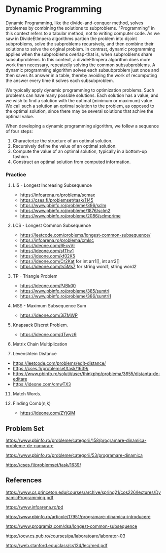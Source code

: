 # Dynamic Programming

Dynamic Programming, like the divide-and-conquer method, solves problemes by combining the solutions to subproblems. "Programming"
in this context refers to a tabular method, not to writing computer code. As we saw in DivideEtImpera algorithms partion the problem
into dijoint subproblems, solve the subproblems recursively, and then combine their solutions to solve the original problem. In contrast,
dynamic programming applies when the subproblems overlap-that is, when subproblems share subsubproblems. In this context, a divideEtImpera
algorithm does more work than necessary, repeatedly solving the common subsubproblems. A dynamic programming algorithm solves each
subsubproblem just once and then saves its answer in a table, thereby avoiding the work of recomputing the answer every time it solves each
subsubproblem.

We typically apply dynamic programming to optimization problems. Such problems can have many possible solutions. Each solution has a value, and
we wish to find a solution with the optimal (minimum or maximum) value. We call such a solution an optimal solution to the problem, as opposed
to the optimal solution, since there may be several solutions that achive the optimal value.

When developing a dynamic programming algorithm, we follow a sequence of four steps:

1. Characterize the structure of an optimal solution.
2. Recursively define the value of an optimal solution.
3. Compute the value of an optimal solution, typically in a bottom-up fashion.
4. Construct an optimal solution from computed information.


### Practice

1. LIS - Longest Increasing Subsequence
   * https://infoarena.ro/problema/scmax
   * https://cses.fi/problemset/task/1145
   * https://www.pbinfo.ro/probleme/396/sclm
   * https://www.pbinfo.ro/probleme/1876/sclm2
   * https://www.pbinfo.ro/probleme/2086/sclmprime

3. LCS - Longest Common Subsequence
   * https://leetcode.com/problems/longest-common-subsequence/
   * https://infoarena.ro/problema/cmlsc
   * https://ideone.com/6EcvVr
   * https://ideone.com/sfThv1
   * https://ideone.com/kf02K5
   * https://ideone.com/Cr2Kat for int arr1[], int arr2[]
   * https://ideone.com/tv5Ms7 for string word1, string word2
   
5. TP - Triangle Problem
   * https://ideone.com/PJBk00
   * https://www.pbinfo.ro/probleme/385/sumtri
   * https://www.pbinfo.ro/probleme/386/sumtri1
   
   
6. MSS - Maximum Subsequence Sum

   * https://ideone.com/3jZMWP
   
8. Knapsack Discret Problem.

   * https://ideone.com/dTwyz6

9. Matrix Chain Multiplication

10. Levenshtein Distance
   * https://leetcode.com/problems/edit-distance/
   * https://cses.fi/problemset/task/1639/
   * https://www.pbinfo.ro/solutii/user/thinkphp/problema/3655/distanta-de-editare
   * https://ideone.com/cmwTX3

11. Match Words.

12. Finding Comb(n,k)
      * https://ideone.com/ZYjGlM

## Problem Set

https://www.pbinfo.ro/probleme/categorii/158/programare-dinamica-probleme-de-numarare

https://www.pbinfo.ro/probleme/categorii/53/programare-dinamica

https://cses.fi/problemset/task/1639/

## References

https://www.cs.princeton.edu/courses/archive/spring21/cos226/lectures/DynamicProgramming.pdf

https://www.infoarena.ro/pd

https://www.pbinfo.ro/articole/17951/programare-dinamica-introducere

https://www.programiz.com/dsa/longest-common-subsequence

https://ocw.cs.pub.ro/courses/pa/laboratoare/laborator-03

https://web.stanford.edu/class/cs124/lec/med.pdf
